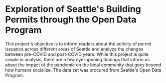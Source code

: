 # Exploration of Seattle's Building Permits through the Open Data Program

This project's objective is to inform readers about the activity of permit issuance across different areas of Seattle and analyze the changes between pre-COVID and post-COVID years. While this project is quite simple in analysis, there are a few eye-opening findings that inform us about the impact of the pandemic on the local community that goes beyond how humans socialize. The data set was procured from Seattle's Open Data Program. 
